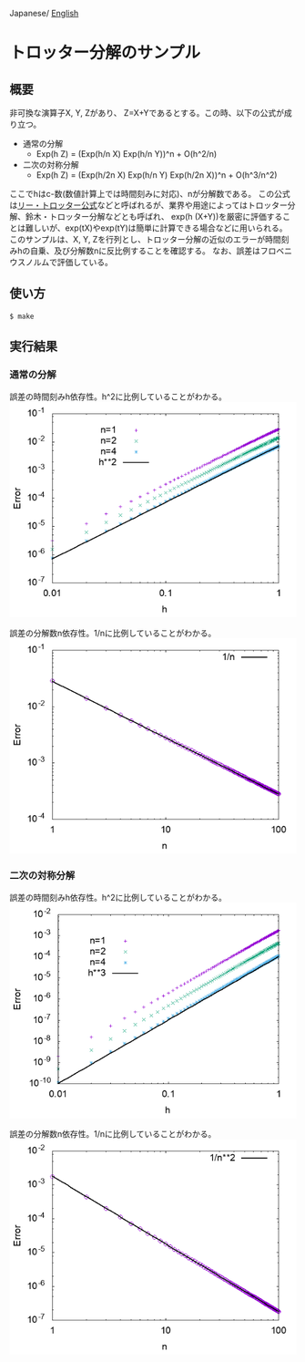 Japanese/ [English](README.md)
# トロッター分解のサンプル

## 概要

非可換な演算子X, Y, Zがあり、 Z=X+Yであるとする。この時、以下の公式が成り立つ。

* 通常の分解
    * Exp(h Z) = (Exp(h/n X) Exp(h/n Y))^n + O(h^2/n)
* 二次の対称分解
    * Exp(h Z) = (Exp(h/2n X) Exp(h/n Y) Exp(h/2n X))^n + O(h^3/n^2)

ここでhはc-数(数値計算上では時間刻みに対応)、nが分解数である。
この公式は[リー・トロッター公式](https://ja.wikipedia.org/wiki/%E3%83%AA%E3%83%BC%E3%83%BB%E3%83%88%E3%83%AD%E3%83%83%E3%82%BF%E3%83%BC%E7%A9%8D%E5%85%AC%E5%BC%8F)などと呼ばれるが、業界や用途によってはトロッター分解、鈴木・トロッター分解などとも呼ばれ、
exp(h (X+Y))を厳密に評価することは難しいが、exp(tX)やexp(tY)は簡単に計算できる場合などに用いられる。
このサンプルは、X, Y, Zを行列とし、トロッター分解の近似のエラーが時間刻みhの自乗、及び分解数nに反比例することを確認する。
なお、誤差はフロベニウスノルムで評価している。

## 使い方

```
$ make
```
## 実行結果

### 通常の分解

誤差の時間刻みh依存性。h^2に比例していることがわかる。
![h_1.png](h_1.png)

誤差の分解数n依存性。1/nに比例していることがわかる。
![n_1.png](n_1.png)

### 二次の対称分解

誤差の時間刻みh依存性。h^2に比例していることがわかる。
![h_2.png](h_2.png)

誤差の分解数n依存性。1/nに比例していることがわかる。
![n_2.png](n_2.png)

